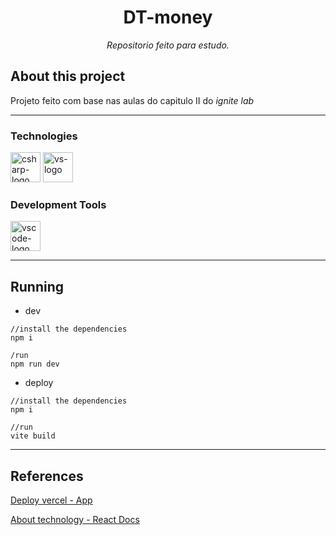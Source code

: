 <h1 align="center">
DT-money</h1>
<p align="center"><i>Repositorio feito para estudo.</i></p>

## About this project

Projeto feito com base nas aulas do capitulo II do _ignite lab_

---
### Technologies

<p display="inline-block">
  <img width="48" src="https://styled-components.com/logo.png" alt="csharp-logo"/>
  <img width="48" src="https://upload.wikimedia.org/wikipedia/commons/thumb/a/a7/React-icon.svg/2300px-React-icon.svg.png" alt="vs-logo"/>
</p>
                                                                                                  
### Development Tools

<p display="inline-block">
  <img width="48" src="https://upload.wikimedia.org/wikipedia/commons/thumb/9/9a/Visual_Studio_Code_1.35_icon.svg/2048px-Visual_Studio_Code_1.35_icon.svg.png" alt="vscode-logo"/>
</p>

---
## Running

- dev

```
//install the dependencies
npm i

/run
npm run dev
```

- deploy

```
//install the dependencies
npm i

//run
vite build
```

---
## References

[Deploy vercel - App](http://sharenergy-challenge-front-end-static.vercel.app/)

[About technology - React Docs](https://pt-br.reactjs.org/)


